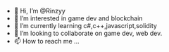 - 👋 Hi, I’m @Rinzyy
- 👀 I’m interested in game dev and blockchain
- 🌱 I’m currently learning c#,c++,javascript,solidity
- 💞️ I’m looking to collaborate on game dev, web dev.
- 📫 How to reach me ...

<!---
Rinzyy/Rinzyy is a ✨ special ✨ repository because its `README.md` (this file) appears on your GitHub profile.
You can click the Preview link to take a look at your changes.
--->
